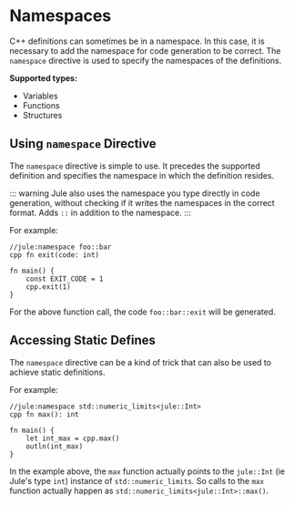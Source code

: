 # Namespaces

C++ definitions can sometimes be in a namespace. In this case, it is necessary to add the namespace for code generation to be correct. The `namespace` directive is used to specify the namespaces of the definitions.

**Supported types:**
- Variables
- Functions
- Structures

## Using `namespace` Directive

The `namespace` directive is simple to use. It precedes the supported definition and specifies the namespace in which the definition resides.

::: warning
Jule also uses the namespace you type directly in code generation, without checking if it writes the namespaces in the correct format. Adds `::` in addition to the namespace.
:::

For example:
```jule
//jule:namespace foo::bar
cpp fn exit(code: int)

fn main() {
    const EXIT_CODE = 1
    cpp.exit(1)
}
```
For the above function call, the code `foo::bar::exit` will be generated.

## Accessing Static Defines

The `namespace` directive can be a kind of trick that can also be used to achieve static definitions.

For example:
```jule
//jule:namespace std::numeric_limits<jule::Int>
cpp fn max(): int

fn main() {
    let int_max = cpp.max()
    outln(int_max)
}
```

In the example above, the `max` function actually points to the `jule::Int` (ie Jule's type `int`) instance of `std::numeric_limits`. So calls to the `max` function actually happen as `std::numeric_limits<jule::Int>::max()`.
